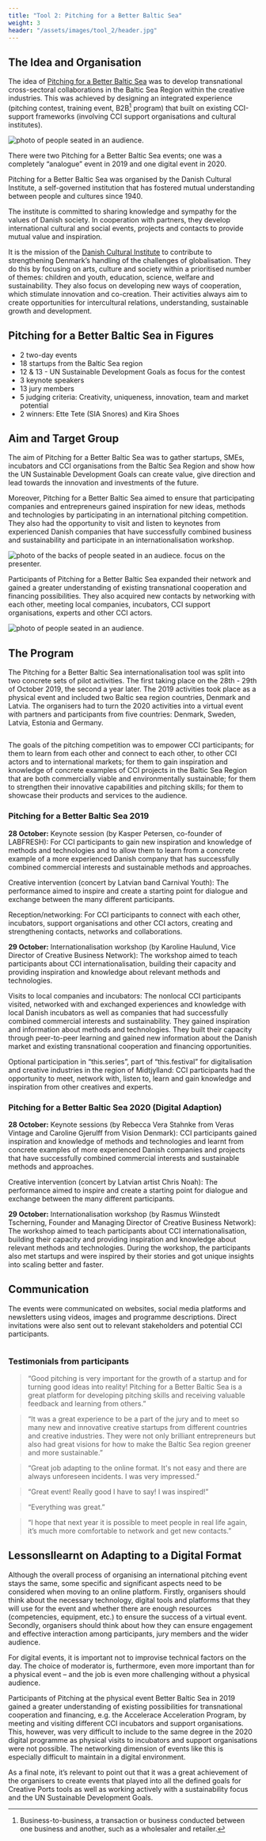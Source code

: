 ```yaml
---
title: "Tool 2: Pitching for a Better Baltic Sea"
weight: 3
header: "/assets/images/tool_2/header.jpg"
---
```


## The Idea and Organisation

The idea of [Pitching for a Better Baltic Sea](https://www.dki.lv/pitching-better-baltic-sea-2020-2/) was to develop transnational cross-sectoral collaborations in the Baltic Sea Region within the creative industries. This was achieved by designing an integrated experience (pitching contest, training event, B2B[^1] program) that built on existing CCI-support frameworks (involving CCI support organisations and cultural institutes).

<img src="/assets/images/tool_2/tool2_1.jpg" alt="photo of people seated in an audience." />

There were two Pitching for a Better Baltic Sea events; one was a completely “analogue” event in 2019 and one digital event in 2020.

Pitching for a Better Baltic Sea was organised by the Danish Cultural Institute, a self-governed institution that has fostered mutual understanding between people and cultures since 1940.

The institute is committed to sharing knowledge and sympathy for the values of Danish society. In cooperation with partners, they develop international cultural and social events, projects and contacts to provide mutual value and inspiration.

It is the mission of the [Danish Cultural Institute](https://www.danishculture.com) to contribute to strengthening Denmark’s handling of the challenges of globalisation. They do this by focusing on arts, culture and society within a prioritised number of themes: children and youth, education, science, welfare and sustainability. They also focus on developing new ways of cooperation, which stimulate innovation and co-creation. Their activities always aim to create opportunities for intercultural relations, understanding, sustainable growth and development.

## Pitching for a Better Baltic Sea in Figures

* 2 two-day events
* 18 startups from the Baltic Sea region
* 12 & 13 - UN Sustainable Development Goals as focus for the contest
* 3 keynote speakers
* 13 jury members
* 5 judging criteria: Creativity, uniqueness, innovation, team and market potential
* 2 winners: Ette Tete (SIA Snores) and Kira Shoes

## Aim and Target Group

The aim of Pitching for a Better Baltic Sea was to gather startups, SMEs, incubators and CCI organisations from the Baltic Sea Region and show how the UN Sustainable Development Goals can create value, give direction and lead towards the innovation and investments of the future.

Moreover, Pitching for a Better Baltic Sea aimed to ensure that participating companies and entrepreneurs gained inspiration for new ideas, methods and technologies by participating in an international pitching competition. They also had the opportunity to visit and listen to keynotes from experienced Danish companies that have successfully combined business and sustainability and participate in an internationalisation workshop.

<img src="/assets/images/tool_2/tool2_2.jpg" alt="photo of the backs of people seated in an audiece. focus on the presenter." />

Participants of Pitching for a Better Baltic Sea expanded their network and gained a greater understanding of existing transnational cooperation and financing possibilities. They also acquired new contacts by networking with each other, meeting local companies, incubators, CCI support organisations, experts and other CCI actors.

<img src="/assets/images/tool_2/tool2_1.jpg" alt="photo of people seated in an audience." />

## The Program

The Pitching for a Better Baltic Sea internationalisation tool was split into two concrete sets of pilot activities. The first taking place on the 28th - 29th of October 2019, the second a year later. The 2019 activities took place as a physical event and included two Baltic sea region countries, Denmark and Latvia. The organisers had to turn the 2020 activities into a virtual event with partners and participants from five countries: Denmark, Sweden, Latvia, Estonia and Germany.

<img src="/assets/images/tool_2/tool2_4.jpg" alt="" />

The goals of the pitching competition was to empower CCI participants; for them to learn from each other and connect to each other, to other CCI actors and to international markets; for them to gain inspiration and knowledge of concrete examples of CCI projects in the Baltic Sea Region that are both commercially viable and environmentally sustainable; for them to strengthen their innovative capabilities and pitching skills; for them to showcase their products and services to the audience. 

### Pitching for a Better Baltic Sea 2019

**28 October:**
Keynote session (by Kasper Petersen, co-founder of LABFRESH): For CCI participants to gain new inspiration and knowledge of methods and technologies and to allow them to learn from a concrete example of a more experienced Danish company that has successfully combined commercial interests and sustainable methods and approaches.

Creative intervention (concert by Latvian band Carnival Youth): The performance aimed to inspire and create a starting point for dialogue and exchange between the many different participants.

Reception/networking: For CCI participants to connect with each other, incubators, support organisations and other CCI actors, creating and strengthening contacts, networks and collaborations.

**29 October:**
Internationalisation workshop (by Karoline Haulund, Vice Director of Creative Business Network): The workshop aimed to teach participants about CCI internationalisation, building their capacity and providing inspiration and knowledge about relevant methods and technologies.

Visits to local companies and incubators: The nonlocal CCI participants visited, networked with and exchanged experiences and knowledge with local Danish incubators as well as companies that had successfully combined commercial interests and sustainability. They gained inspiration and information about methods and technologies. They built their capacity through peer-to-peer learning and gained new information about the Danish market and existing transnational cooperation and financing opportunities.

Optional participation in “this.series”, part of “this.festival” for digitalisation and creative industries in the region of Midtjylland: CCI participants had the opportunity to meet, network with, listen to, learn and gain knowledge and inspiration from other creatives and experts.

### Pitching for a Better Baltic Sea 2020 (Digital Adaption)

**28 October:**
Keynote sessions (by Rebecca Vera Stahnke from Veras Vintage and Caroline Gjerulff from Vision Denmark): CCI participants gained inspiration and knowledge of methods and technologies and learnt from concrete examples of more experienced Danish companies and projects that have successfully combined commercial interests and sustainable methods and approaches.

Creative intervention (concert by Latvian artist Chris Noah): The performance aimed to inspire and create a starting point for dialogue and exchange between the many different participants.

**29 October:**
Internationalisation workshop (by Rasmus Wiinstedt Tscherning, Founder and Managing Director of Creative Business Network): The workshop aimed to teach participants about CCI internationalisation, building their capacity and providing inspiration and knowledge about relevant methods and technologies. During the workshop, the participants also met startups and were inspired by their stories and got unique insights into scaling better and faster.

## Communication

The events were communicated on websites, social media platforms and newsletters using videos, images and programme descriptions. Direct invitations were also sent out to relevant stakeholders and potential CCI participants.

<img src="/assets/images/tool_2/tool2_3.png" alt="" />

### Testimonials from participants

> “Good pitching is very important for the growth of a startup and for turning good ideas into reality! Pitching for a Better Baltic Sea is a great platform for developing pitching skills and receiving valuable feedback and learning from others.”

> “It was a great experience to be a part of the jury and to meet so many new and innovative creative startups from different countries and creative industries. They were not only brilliant entrepreneurs but also had great visions for how to make the Baltic Sea region greener and more sustainable.”

> “Great job adapting to the online format. It's not easy and there are always unforeseen incidents. I was very impressed.”

> “Great event! Really good I have to say! I was inspired!”

> “Everything was great.”

> “I hope that next year it is possible to meet people in real life again, it’s much more comfortable to network and get new contacts.”


## Lessonsllearnt on Adapting to a Digital Format

Although the overall process of organising an international pitching event stays the same, some specific and significant aspects need to be considered when moving to an online platform. Firstly, organisers should think about the necessary technology, digital tools and platforms that they will use for the event and whether there are enough resources (competencies, equipment, etc.) to ensure the success of a virtual event. Secondly, organisers should think about how they can ensure engagement and effective interaction among participants, jury members and the wider audience.

For digital events, it is important not to improvise technical factors on the day. The choice of moderator is, furthermore, even more important than for a physical event – and the job is even more challenging without a physical audience.

Participants of Pitching at the physical event Better Baltic Sea in 2019 gained a greater understanding of existing possibilities for transnational cooperation and financing, e.g. the Accelerace Acceleration Program, by meeting and visiting different CCI incubators and support organisations. This, however, was very difficult to include to the same degree in the 2020 digital programme as physical visits to incubators and support organisations were not possible. The networking dimension of events like this is especially difficult to maintain in a digital environment.

As a final note, it’s relevant to point out that it was a great achievement of the organisers to create events that played into all the defined goals for Creative Ports tools as well as working actively with a sustainability focus and the UN Sustainable Development Goals.

[^1]: Business-to-business, a transaction or business conducted between one business and another, such as a wholesaler and retailer.
